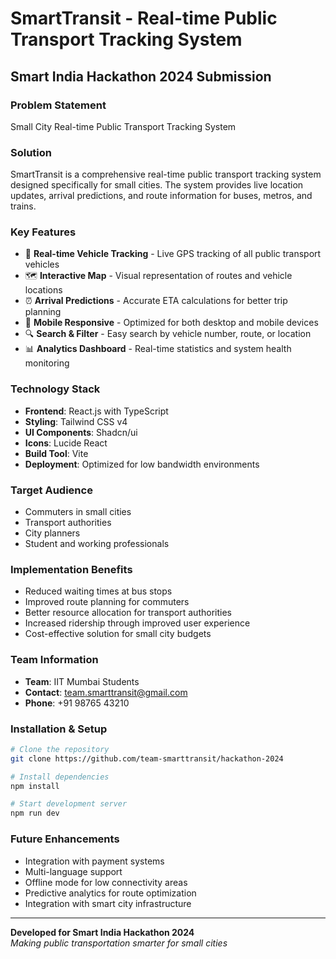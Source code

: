 # SmartTransit - Real-time Public Transport Tracking System

## Smart India Hackathon 2024 Submission

### Problem Statement
Small City Real-time Public Transport Tracking System

### Solution
SmartTransit is a comprehensive real-time public transport tracking system designed specifically for small cities. The system provides live location updates, arrival predictions, and route information for buses, metros, and trains.

### Key Features
- 🚌 **Real-time Vehicle Tracking** - Live GPS tracking of all public transport vehicles
- 🗺️ **Interactive Map** - Visual representation of routes and vehicle locations
- ⏰ **Arrival Predictions** - Accurate ETA calculations for better trip planning
- 📱 **Mobile Responsive** - Optimized for both desktop and mobile devices
- 🔍 **Search & Filter** - Easy search by vehicle number, route, or location
- 📊 **Analytics Dashboard** - Real-time statistics and system health monitoring

### Technology Stack
- **Frontend**: React.js with TypeScript
- **Styling**: Tailwind CSS v4
- **UI Components**: Shadcn/ui
- **Icons**: Lucide React
- **Build Tool**: Vite
- **Deployment**: Optimized for low bandwidth environments

### Target Audience
- Commuters in small cities
- Transport authorities
- City planners
- Student and working professionals

### Implementation Benefits
- Reduced waiting times at bus stops
- Improved route planning for commuters
- Better resource allocation for transport authorities
- Increased ridership through improved user experience
- Cost-effective solution for small city budgets

### Team Information
- **Team**: IIT Mumbai Students
- **Contact**: team.smarttransit@gmail.com
- **Phone**: +91 98765 43210

### Installation & Setup

```bash
# Clone the repository
git clone https://github.com/team-smarttransit/hackathon-2024

# Install dependencies
npm install

# Start development server
npm run dev
```

### Future Enhancements
- Integration with payment systems
- Multi-language support
- Offline mode for low connectivity areas
- Predictive analytics for route optimization
- Integration with smart city infrastructure

---

**Developed for Smart India Hackathon 2024**  
*Making public transportation smarter for small cities*